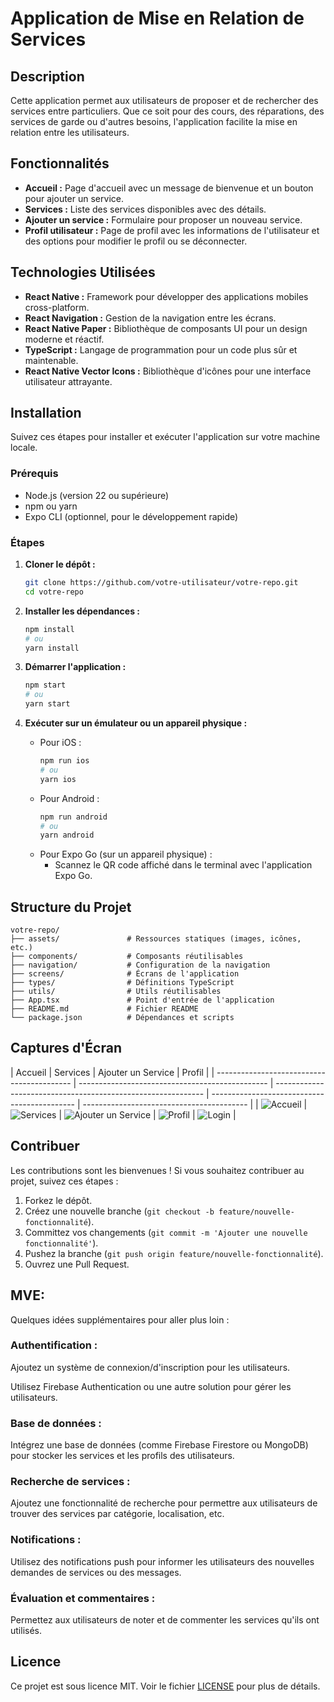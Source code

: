 # Application de Mise en Relation de Services

## Description

Cette application permet aux utilisateurs de proposer et de rechercher des services entre particuliers. Que ce soit pour des cours, des réparations, des services de garde ou d'autres besoins, l'application facilite la mise en relation entre les utilisateurs.

## Fonctionnalités

- **Accueil :** Page d'accueil avec un message de bienvenue et un bouton pour ajouter un service.
- **Services :** Liste des services disponibles avec des détails.
- **Ajouter un service :** Formulaire pour proposer un nouveau service.
- **Profil utilisateur :** Page de profil avec les informations de l'utilisateur et des options pour modifier le profil ou se déconnecter.

## Technologies Utilisées

- **React Native :** Framework pour développer des applications mobiles cross-platform.
- **React Navigation :** Gestion de la navigation entre les écrans.
- **React Native Paper :** Bibliothèque de composants UI pour un design moderne et réactif.
- **TypeScript :** Langage de programmation pour un code plus sûr et maintenable.
- **React Native Vector Icons :** Bibliothèque d'icônes pour une interface utilisateur attrayante.

## Installation

Suivez ces étapes pour installer et exécuter l'application sur votre machine locale.

### Prérequis

- Node.js (version 22 ou supérieure)
- npm ou yarn
- Expo CLI (optionnel, pour le développement rapide)

### Étapes

1. **Cloner le dépôt :**

   ```bash
   git clone https://github.com/votre-utilisateur/votre-repo.git
   cd votre-repo
   ```

2. **Installer les dépendances :**

   ```bash
   npm install
   # ou
   yarn install
   ```

3. **Démarrer l'application :**

   ```bash
   npm start
   # ou
   yarn start
   ```

4. **Exécuter sur un émulateur ou un appareil physique :**
   - Pour iOS :
     ```bash
     npm run ios
     # ou
     yarn ios
     ```
   - Pour Android :
     ```bash
     npm run android
     # ou
     yarn android
     ```
   - Pour Expo Go (sur un appareil physique) :
     - Scannez le QR code affiché dans le terminal avec l'application Expo Go.

## Structure du Projet

```
votre-repo/
├── assets/               # Ressources statiques (images, icônes, etc.)
├── components/           # Composants réutilisables
├── navigation/           # Configuration de la navigation
├── screens/              # Écrans de l'application
├── types/                # Définitions TypeScript
├── utils/                # Utils réutilisables
├── App.tsx               # Point d'entrée de l'application
├── README.md             # Fichier README
└── package.json          # Dépendances et scripts
```

## Captures d'Écran

| Accueil                                    | Services                                        | Ajouter un Service                                           | Profil                                       |
| ------------------------------------------ | ----------------------------------------------- | ------------------------------------------------------------ | -------------------------------------------- | ----------------------------------------- |
| ![Accueil](./assets/screen-shots/home.png) | ![Services](./assets/screen-shots/services.png) | ![Ajouter un Service](./assets/screen-shots/add-service.png) | ![Profil](./assets/screen-shots/profile.png) | ![Login](./assets/screen-shots/login.png) |

## Contribuer

Les contributions sont les bienvenues ! Si vous souhaitez contribuer au projet, suivez ces étapes :

1. Forkez le dépôt.
2. Créez une nouvelle branche (`git checkout -b feature/nouvelle-fonctionnalité`).
3. Committez vos changements (`git commit -m 'Ajouter une nouvelle fonctionnalité'`).
4. Pushez la branche (`git push origin feature/nouvelle-fonctionnalité`).
5. Ouvrez une Pull Request.

## MVE:

Quelques idées supplémentaires pour aller plus loin :

### Authentification :

Ajoutez un système de connexion/d'inscription pour les utilisateurs.

Utilisez Firebase Authentication ou une autre solution pour gérer les utilisateurs.

### Base de données :

Intégrez une base de données (comme Firebase Firestore ou MongoDB) pour stocker les services et les profils des utilisateurs.

### Recherche de services :

Ajoutez une fonctionnalité de recherche pour permettre aux utilisateurs de trouver des services par catégorie, localisation, etc.

### Notifications :

Utilisez des notifications push pour informer les utilisateurs des nouvelles demandes de services ou des messages.

### Évaluation et commentaires :

Permettez aux utilisateurs de noter et de commenter les services qu'ils ont utilisés.

## Licence

Ce projet est sous licence MIT. Voir le fichier [LICENSE](LICENSE) pour plus de détails.
